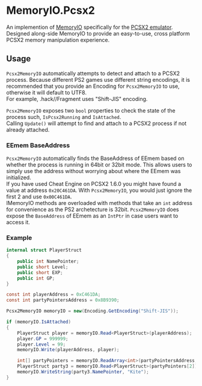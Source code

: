 # MemoryIO.Pcsx2
An implemention of [MemoryIO](https://github.com/Finzenku/MemoryIO) specifically for the [PCSX2 emulator](https://github.com/PCSX2/pcsx2). 
Designed along-side MemoryIO to provide an easy-to-use, cross platform PCSX2 memory manipulation experience.

## Usage
`Pcsx2MemoryIO` automatically attempts to detect and attach to a PCSX2 process. 
Because different PS2 games use different string encodings, it is recommended that you provide an Encoding for `Pcsx2MemoryIO` to use, otherwise it will default to UTF8.  
For example, .hack//Fragment uses "Shift-JIS" encoding.

`Pcsx2MemoryIO` exposes two `bool` properties to check the state of the process such, `IsPcsx2Running` and `IsAttached`.  
Calling `Update()` will attempt to find and attach to a PCSX2 process if not already attached.

### EEmem BaseAddress
`Pcsx2MemoryIO` automatically finds the BaseAddress of EEmem based on whether the process is running in 64bit or 32bit mode. This allows users to simply use the address without worrying about where the EEmem was initialized.  
If you have used Cheat Engine on PCSX2 1.6.0 you might have found a value at address `0x20C461DA`. With `Pcsx2MemoryIO`, you would just ignore the first 2 and use `0x00C461DA`.  
IMemoryIO methods are overloaded with methods that take an `int` address for convenience as the PS2 archetecture is 32bit. 
`Pcsx2MemoryIO` does expose the `BaseAddress` of EEmem as an `IntPtr` in case users want to access it.

### Example
```csharp
internal struct PlayerStruct
{
    public int NamePointer;
    public short Level;
    public short EXP;
    public int GP;
}

const int playerAddress = 0xC461DA;
const int partyPointersAddress = 0x8B9390;

Pcsx2MemoryIO memoryIO = new(Encoding.GetEncoding("Shift-JIS"));

if (memoryIO.IsAttached)
{
    PlayerStruct player = memoryIO.Read<PlayerStruct>(playerAddress);
    player.GP = 999999;
    player.Level = 99;
    memoryIO.Write(playerAddress, player);

    int[] partyPointers = memoryIO.ReadArray<int>(partyPointersAddress, 3);
    PlayerStruct party3 = memoryIO.Read<PlayerStruct>(partyPointers[2]);
    memoryIO.WriteString(party3.NamePointer, "Kite");
}
```
